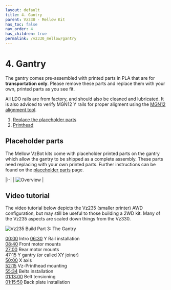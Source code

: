 ```yaml
---
layout: default
title: 4. Gantry
parent: Vz330 - Mellow Kit
has_toc: false
nav_order: 4
has_children: true
permalink: /vz330_mellow/gantry
---
```


# 4. Gantry

The gantry comes pre-assembled with printed parts in PLA that are for **transportation only**. Please remove these parts and replace them with your own, printed parts as you see fit.

All LDO rails are from factory, and should also be cleaned and lubricated. It is also adviced to verify MGN12 Y rails for proper aligment using the [MGN12 alignment tool][].

1. [Replace the placeholder parts](#placeholder-parts)
2. [Printhead](/vz330_mellow/gantry/printhead)

## Placeholder parts

The Mellow VzBot kits come with placeholder printed parts on the gantry which allow the gantry to be shipped as a complete assembly. These parts need replacing with your own printed parts. Further instructions can be found on the [placeholder parts](./gantry/placeholder-parts) page.

|:-|
| ![Overview](../../assets/images/manual/vz330_mellow/gantry/overview.png) |

## Video tutorial

The video tutorial below depicts the Vz235 (smaller printer) AWD configuration, but may still be useful to those building a 2WD kit. Many of the Vz235 aspects are scaled down things from the Vz330.

![Vz235 Build Part 3: The Gantry](https://www.youtube.com/embed/lP59PClF_PU)

[00:00](https://www.youtube.com/watch?v=lP59PClF_PU&t=0s) Intro
[06:30](https://www.youtube.com/watch?v=lP59PClF_PU&t=390s) Y Rail installation  
[08:40](https://www.youtube.com/watch?v=lP59PClF_PU&t=520s) Front motor mounts  
[27:00](https://www.youtube.com/watch?v=lP59PClF_PU&t=1620s) Rear motor mounts  
[47:15](https://www.youtube.com/watch?v=lP59PClF_PU&t=2835s) Y gantry (or called XY joiner)  
[50:00](https://www.youtube.com/watch?v=lP59PClF_PU&t=3000s) X axis  
[52:15](https://www.youtube.com/watch?v=lP59PClF_PU&t=3135s) Vz-Printhead mounting  
[55:34](https://www.youtube.com/watch?v=lP59PClF_PU&t=3334s) Belts installation  
[01:13:00](https://www.youtube.com/watch?v=lP59PClF_PU&t=4380s) Belt tensioning  
[01:15:50](https://www.youtube.com/watch?v=lP59PClF_PU&t=4550s) Back plate installation

[MGN12 alignment tool]: https://github.com/VzBoT3D/VzBoT-Vz330/blob/master/Assemblies%20BOM%20and%20STL/Alignment%20Tools/MGN12-alignment%20tool.stl